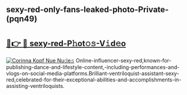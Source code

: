 ## sexy-red-only-fans​-leaked-photo​-Private-(pqn49)


# <h2><a href="https://mediaupload.pro?title=sexy-red&ref=git">🔗👉 🔴 sexy-red-P𝚑ot𝚘𝚜-V𝚒d𝚎o</a></h2>

[![Corinna Kopf Nue Nu𝚍e𝚜](https://i.imgur.com/0qMVB7G.gif)](https://mediaupload.pro?title=sexy-red&ref=git)
Online-influencer-sexy-red,known-for-publishing-dance-and-lifestyle-content,-including-performances-and-vlogs-on-social-media-platforms.Brilliant-ventriloquist-assistant-sexy-red,celebrated-for-their-exceptional-abilities-and-accomplishments-in-assisting-ventriloquists.  
